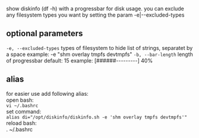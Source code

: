 show diskinfo (df -h) with a progressbar for disk usage. you can
exclude any filesystem types you want by setting the param -e|--excluded-types

## optional parameters
`-e, --excluded-types`    types of filesystem to hide
                          list of strings, separatet by a space
                          example: -e "shm overlay tmpfs devtmpfs"
`-b, --bar-length`        length of progressbar
                          default: 15
                          example: [######---------] 40%

## alias
for easier use add following alias:<br>
open bash:<br>
`vi ~/.bashrc`<br>
set command:<br>
`alias di="/opt/diskinfo/diskinfo.sh -e 'shm overlay tmpfs devtmpfs'"`<br>
reload bash:<br>
. ~/.bashrc
